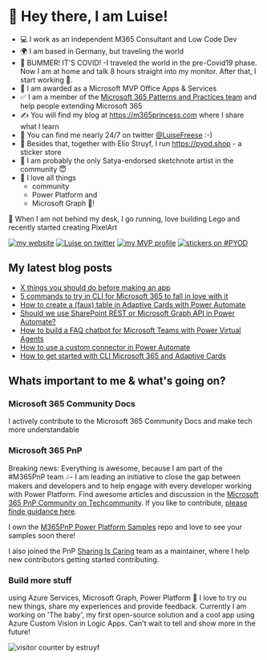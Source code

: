# 👋 Hey there, I am Luise!

* 💻 I work as an independent M365 Consultant and Low Code Dev 
* 🌍 I am based in Germany, but traveling the world
* 🤯 BUMMER! IT'S COVID! -I traveled the world in the pre-Covid19 phase. Now I am at home and talk 8 hours straight into my monitor. After that, I start working 🤣.
* 🎉 I am awarded as a Microsoft MVP Office Apps & Services
* ✅ I am a member of the [Microsoft 365 Patterns and Practices team](https://aka.ms/m365pnp) and help people extending Microsoft 365
* ✍ You will find my blog at https://m365princess.com where I share what I learn
* 💯 You can find me nearly 24/7 on twitter [@LuiseFreese](https://twitter.com/LuiseFreese) :-) 
* 🚀 Besides that, together with Elio Struyf, I run https://pyod.shop - a sticker store
* 🎨 I am probably the only Satya-endorsed sketchnote artist in the community 😇
* 💖 I love all things 
  * community
  * Power Platform and 
  * Microsoft Graph 🦒! 

👾 When I am not behind my desk, I go running, love building Lego and recently started creating PixelArt 

[![my website](https://img.shields.io/badge/%F0%9F%91%B8%20Luise%20Freese-M%20365%20Princess-red)](https://www.m365princess.com)
[![Luise on twitter](https://img.shields.io/badge/%40LuiseFreese-twitter-%231DA1F2)](https://www.twitter.com/LuiseFreese)
[![my MVP profile](https://img.shields.io/badge/%E2%AD%90-MVP-blue)](https://mvp.microsoft.com/en-us/PublicProfile/5003313?fullName=Luise%20Freese)
[![stickers on #PYOD](https://img.shields.io/badge/stickers-PimpYourOwnDevice.com-%2317A2B8)](https://www.pimpyourowndevice.com)

## My latest blog posts


* [X things you should do before making an app](https://m365princess.com/x-things-you-should-do-before-making-an-app/)
* [5 commands to try in CLI for Microsoft 365 to fall in love with it](https://m365princess.com/5-commands-to-try-in-cli-for-microsoft-365-to-fall-in-love-with-it/)
* [How to create a (faux) table in Adaptive Cards with Power Automate](http://m365princess.com/how-to-create-a-faux-table-in-adaptive-cards-with-power-automate/)
* [Should we use SharePoint REST or Microsoft Graph API in Power Automate?](https://m365princess.com/should-we-use-sharepoint-rest-or-microsoft-graph-api-in-power-automate/)
* [How to build a FAQ chatbot for Microsoft Teams with Power Virtual Agents](https://m365princess.com/how-to-build-a-faq-chatbot-for-microsoft-teams-with-power-virtual-agents/)
* [How to use a custom connector in Power Automate](https://m365princess.com/how-to-use-a-custom-connector-in-power-automate/)
* [How to get started with CLI Microsoft 365 and Adaptive Cards](https://m365princess.com/how-to-get-started-with-cli-microsoft-365-and-adaptive-cards/)

## Whats important to me & what's going on?

### Microsoft 365 Community Docs
I actively contribute to the Microsoft 365 Community Docs and make tech more understandable 

### Microsoft 365 PnP

Breaking news: Everything is awesome, because I am part of the #M365PnP team 🎶- I am leading an initiative to close the gap between makers and developers and to help engage with every developer working with Power Platform. Find awesome articles and discussion in the [Microsoft 365 PnP Community on Techcommunity](https://techcommunity.microsoft.com/t5/microsoft-365-pnp-blog/bg-p/Microsoft365PnPBlog). If you like to contribute, [please finde guidance here](https://techcommunity.microsoft.com/t5/microsoft-365-pnp-blog/what-is-the-microsoft-365-pnp-community/ba-p/2119096). 

I own the [M365PnP Power Platform Samples](https://github.com/pnp/powerplatform-samples) repo and love to see your samples soon there! 

I also joined the PnP [Sharing Is Caring](https://pnp.github.io/sharing-is-caring/) team as a maintainer, where I help new contributors getting started contributing. 

### Build more stuff

using Azure Services, Microsoft Graph, Power Platform  🚀 I love to try ou new things, share my experiences and provide feedback. Currently I am working on 'The baby', my first open-source solution and a cool app using Azure Custom Vision in Logic Apps. Can't wait to tell and show more in the future! 

![visitor counter by estruyf](http://estruyf-github.azurewebsites.net/api/VisitorHit?user=luisefreese&repo=luisefreese&countColorcountColor&countColor=%237B1E7A)




